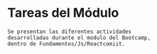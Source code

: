 <h1> Tareas del Módulo </h1>
    
    Se presentan las diferentes actividades
    desarrolladas durante el modulo del Bootcamp,
    dentro de Fundamentos/Js/Reactcomiit.

